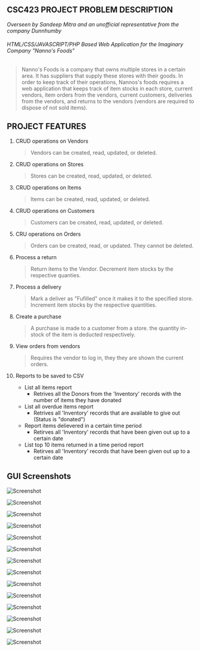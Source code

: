 ## CSC423 PROJECT PROBLEM DESCRIPTION
*Overseen by Sandeep Mitra and an unofficial representative from the company Dunnhumby* 

###### HTML/CSS/JAVASCRIPT/PHP Based Web Application for the Imaginary Company "Nanno's Foods"
> Nanno's Foods is a company that owns multiple stores in a certain area. It has suppliers that supply these stores with their goods. In order to keep track of their operations, Nannos's foods requires a web application that keeps track of item stocks in each store, current vendors, item orders from the vendors, current customers, deliveries from the vendors, and returns to the vendors (vendors are required to dispose of not sold items).

## PROJECT FEATURES
1. CRUD operations on Vendors
    >Vendors can be created, read, updated, or deleted.

2. CRUD operations on Stores
    >Stores can be created, read, updated, or deleted.

3. CRUD operations on Items 
    >Items can be created, read, updated, or deleted.

4. CRUD operations on Customers
    >Customers can be created, read, updated, or deleted.

5. CRU operations on Orders
    >Orders can be created, read, or updated. They cannot be deleted. 

6. Process a return
    >Return items to the Vendor. Decrement item stocks by the respective quanties.

7. Process a delivery
    >Mark a deliver as "Fufilled" once it makes it to the specified store. Increment item stocks by the respective quantities.

8. Create a purchase
    >A purchase is made to a customer from a store. the quantity in-stock of the item is deducted respectively.

9. View orders from vendors
    >Requires the vendor to log in, they they are shown the current orders.

10. Reports to be saved to CSV
    - List all items report
      - Retrives all the Donors from the 'Inventory' records with the number of items they have donated
    - List all overdue items report
      - Retrives all 'Inventory' records that are available to give out (Status is "donated")
    - Report items delievered in a certain time period
      - Retirves all 'Inventory' records that have been given out up to a certain date
    - List top 10 items returned in a time period report
      - Retirves all 'Inventory' records that have been given out up to a certain date
      
 ## GUI Screenshots
![Screenshot](Screenshots/Homepage.PNG)

![Screenshot](Screenshots/VendorPortal.PNG)

![Screenshot](Screenshots/AddVendor.PNG)

![Screenshot](Screenshots/ModifyVendor.PNG)

![Screenshot](Screenshots/DeleteVendor.PNG)

![Screenshot](Screenshots/StorePortal.PNG)

![Screenshot](Screenshots/CustomerPortal.PNG)

![Screenshot](Screenshots/ItemPortal.PNG)

![Screenshot](Screenshots/OrderPortal.PNG)

![Screenshot](Screenshots/CreateOrder.PNG)

![Screenshot](Screenshots/ProcessDelivery.PNG)

![Screenshot](Screenshots/Purchase.PNG)

![Screenshot](Screenshots/Returns.PNG)

![Screenshot](Screenshots/Reports.PNG)
